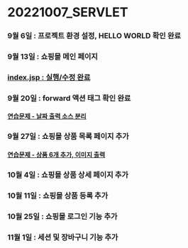 # 20221007_SERVLET
### 9월 6일 : 프로젝트 환경 설정, HELLO WORLD 확인 완료

### 9월 13일 : 쇼핑몰 메인 페이지

### [index.jsp : 실행/수정 완료](https://github.com/dbals4003/20221007_SERVLET/blob/main/index.jsp)

### 9월 20일 : forward 액션 태그 확인 완료
#### [연습문제 - 날짜 출력 소스 분리](https://github.com/dbals4003/20221007_SERVLET/tree/main/WEB-INF/src/example)

### 9월 27일 : 쇼핑몰 상품 목록 페이지 추가
#### [연습문제 - 상품 6개 추가, 이미지 출력](https://github.com/dbals4003/20221007_SERVLET/blob/main/WEB-INF/src/dao/ProductRepository.java)

### 10월 4일 : 쇼핑몰 상품 상세 페이지 추가

### 10월 11일 : 쇼핑몰 상품 등록 추가

### 10월 25일 : 쇼핑몰 로그인 기능 추가

### 11월 1일 : 세션 및 장바구니 기능 추가